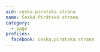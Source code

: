 ```yaml
---
uid: ceska.piratska.strana
name: Česká Pirátská strana
category:
  - page
profiles:
  facebook: ceska.piratska.strana
---
```

